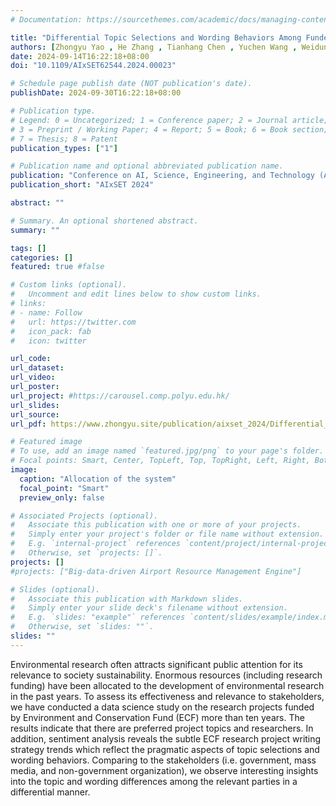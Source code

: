 ```yaml
---
# Documentation: https://sourcethemes.com/academic/docs/managing-content/

title: "Differential Topic Selections and Wording Behaviors Among Funded Environmental Projects with Stakeholders: Invited Paper."
authors: [Zhongyu Yao , He Zhang , Tianhang Chen , Yuchen Wang , Weidun Xie, and Ka-Chun Wong (2024)]
date: 2024-09-14T16:22:18+08:00
doi: "10.1109/AIxSET62544.2024.00023"

# Schedule page publish date (NOT publication's date).
publishDate: 2024-09-30T16:22:18+08:00

# Publication type.
# Legend: 0 = Uncategorized; 1 = Conference paper; 2 = Journal article;
# 3 = Preprint / Working Paper; 4 = Report; 5 = Book; 6 = Book section;
# 7 = Thesis; 8 = Patent
publication_types: ["1"]

# Publication name and optional abbreviated publication name.
publication: "Conference on AI, Science, Engineering, and Technology (AIxSET) 2024"
publication_short: "AIxSET 2024"

abstract: ""

# Summary. An optional shortened abstract.
summary: ""

tags: []
categories: []
featured: true #false

# Custom links (optional).
#   Uncomment and edit lines below to show custom links.
# links:
# - name: Follow
#   url: https://twitter.com
#   icon_pack: fab
#   icon: twitter

url_code:
url_dataset:
url_video: 
url_poster: 
url_project: #https://carousel.comp.polyu.edu.hk/
url_slides: 
url_source: 
url_pdf: https://www.zhongyu.site/publication/aixset_2024/Differential_Topic_Selections_and_Wording_Behaviors_Among_Funded_Environmental_Projects_with_Stakeholders_Invited_Paper.pdf

# Featured image
# To use, add an image named `featured.jpg/png` to your page's folder. 
# Focal points: Smart, Center, TopLeft, Top, TopRight, Left, Right, BottomLeft, Bottom, BottomRight.
image:
  caption: "Allocation of the system"
  focal_point: "Smart"
  preview_only: false

# Associated Projects (optional).
#   Associate this publication with one or more of your projects.
#   Simply enter your project's folder or file name without extension.
#   E.g. `internal-project` references `content/project/internal-project/index.md`.
#   Otherwise, set `projects: []`.
projects: []
#projects: ["Big-data-driven Airport Resource Management Engine"]

# Slides (optional).
#   Associate this publication with Markdown slides.
#   Simply enter your slide deck's filename without extension.
#   E.g. `slides: "example"` references `content/slides/example/index.md`.
#   Otherwise, set `slides: ""`.
slides: ""
---
```

Environmental research often attracts significant public attention for its relevance to society sustainability. Enormous resources (including research funding) have been allocated to the development of environmental research in the past years. To assess its effectiveness and relevance to stakeholders, we have conducted a data science study on the research projects funded by Environment and Conservation Fund (ECF) more than ten years. The results indicate that there are preferred project topics and researchers. In addition, sentiment analysis reveals the subtle ECF research project writing strategy trends which reflect the pragmatic aspects of topic selections and wording behaviors. Comparing to the stakeholders (i.e. government, mass media, and non-government organization), we observe interesting insights into the topic and wording differences among the relevant parties in a differential manner.
